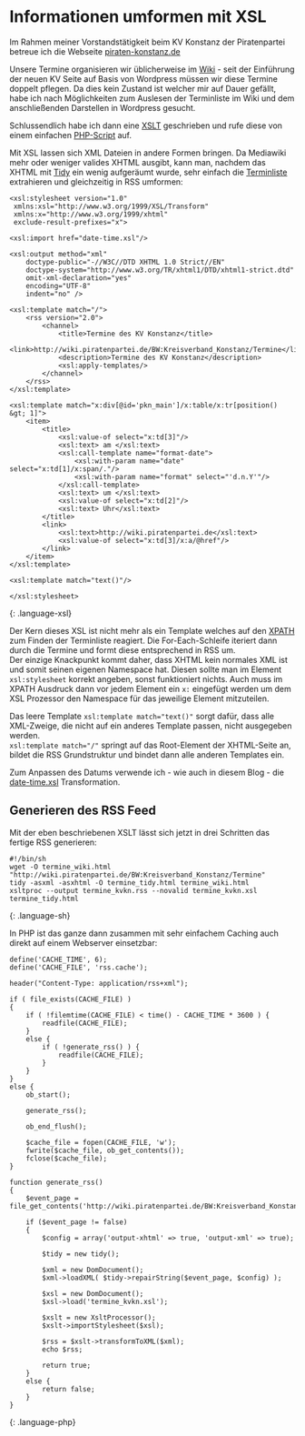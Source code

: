 # Informationen umformen mit XSL

Im Rahmen meiner Vorstandstätigkeit beim KV Konstanz der Piratenpartei betreue ich die Webseite [piraten-konstanz.de](http://piraten-konstanz.de)

Unsere Termine organisieren wir üblicherweise im [Wiki](http://wiki.piratenpartei.de/Kreisverband_Konstanz) - seit der Einführung der neuen KV Seite auf Basis von Wordpress müssen wir diese Termine doppelt pflegen. Da dies kein Zustand ist welcher mir auf Dauer gefällt, habe ich nach Möglichkeiten zum Auslesen der Terminliste im Wiki und dem anschließenden Darstellen in Wordpress gesucht.

Schlussendlich habe ich dann eine [XSLT](http://de.wikipedia.org/wiki/XSLT) geschrieben und rufe diese von einem einfachen [PHP-Script](http://piraten-konstanz.de/wp-content/tool/events_rss.php) auf.

Mit XSL lassen sich XML Dateien in andere Formen bringen. Da Mediawiki mehr oder weniger valides XHTML ausgibt, kann man, nachdem das XHTML mit [Tidy](http://tidy.sourceforge.net) ein wenig aufgeräumt wurde, sehr einfach die [Terminliste](http://wiki.piratenpartei.de/BW:Kreisverband_Konstanz/Termine) extrahieren und gleichzeitig in RSS umformen:

~~~
<xsl:stylesheet version="1.0"
 xmlns:xsl="http://www.w3.org/1999/XSL/Transform"
 xmlns:x="http://www.w3.org/1999/xhtml"
 exclude-result-prefixes="x">
 
<xsl:import href="date-time.xsl"/>

<xsl:output method="xml"
	doctype-public="-//W3C//DTD XHTML 1.0 Strict//EN"
	doctype-system="http://www.w3.org/TR/xhtml1/DTD/xhtml1-strict.dtd"
	omit-xml-declaration="yes"
	encoding="UTF-8"
	indent="no" />

<xsl:template match="/">
	<rss version="2.0">
		<channel>
			<title>Termine des KV Konstanz</title>
			<link>http://wiki.piratenpartei.de/BW:Kreisverband_Konstanz/Termine</link>
			<description>Termine des KV Konstanz</description>
			<xsl:apply-templates/>
		</channel>
	</rss>
</xsl:template>

<xsl:template match="x:div[@id='pkn_main']/x:table/x:tr[position() &gt; 1]">
	<item>
		<title>
			<xsl:value-of select="x:td[3]"/>
			<xsl:text> am </xsl:text>
			<xsl:call-template name="format-date">
				<xsl:with-param name="date" select="x:td[1]/x:span/."/>
				<xsl:with-param name="format" select="'d.n.Y'"/>
			</xsl:call-template>
			<xsl:text> um </xsl:text>
			<xsl:value-of select="x:td[2]"/>
			<xsl:text> Uhr</xsl:text>
		</title>
		<link>
			<xsl:text>http://wiki.piratenpartei.de</xsl:text>
			<xsl:value-of select="x:td[3]/x:a/@href"/>
		</link>
	</item>
</xsl:template>

<xsl:template match="text()"/>

</xsl:stylesheet>
~~~
{: .language-xsl}

Der Kern dieses XSL ist nicht mehr als ein Template welches auf den [XPATH](http://de.wikipedia.org/wiki/XPATH) zum Finden der Terminliste reagiert. Die For-Each-Schleife iteriert dann durch die Termine und formt diese entsprechend in RSS um.  
Der einzige Knackpunkt kommt daher, dass XHTML kein normales XML ist und somit seinen eigenen Namespace hat. Diesen sollte man im Element `xsl:stylesheet` korrekt angeben, sonst funktioniert nichts. Auch muss im XPATH Ausdruck dann vor jedem Element ein `x:` eingefügt werden um dem XSL Prozessor den Namespace für das jeweilige Element mitzuteilen.

Das leere Template `xsl:template match="text()"` sorgt dafür, dass alle XML-Zweige, die nicht auf ein anderes Template passen, nicht ausgegeben werden.  
`xsl:template match="/"` springt auf das Root-Element der XHTML-Seite an, bildet die RSS Grundstruktur und bindet dann alle anderen Templates ein.

Zum Anpassen des Datums verwende ich - wie auch in diesem Blog - die [date-time.xsl](http://symphony-cms.com/download/xslt-utilities/view/20506/) Transformation.

## Generieren des RSS Feed

Mit der eben beschriebenen XSLT lässt sich jetzt in drei Schritten das fertige RSS generieren:

~~~
#!/bin/sh
wget -O termine_wiki.html "http://wiki.piratenpartei.de/BW:Kreisverband_Konstanz/Termine"
tidy -asxml -asxhtml -O termine_tidy.html termine_wiki.html
xsltproc --output termine_kvkn.rss --novalid termine_kvkn.xsl termine_tidy.html
~~~
{: .language-sh}

In PHP ist das ganze dann zusammen mit sehr einfachem Caching auch direkt auf einem Webserver einsetzbar:

~~~
define('CACHE_TIME', 6);
define('CACHE_FILE', 'rss.cache');

header("Content-Type: application/rss+xml");

if ( file_exists(CACHE_FILE) ) 
{
	if ( !filemtime(CACHE_FILE) < time() - CACHE_TIME * 3600 ) {
		readfile(CACHE_FILE);
	}
	else {
		if ( !generate_rss() ) {
			readfile(CACHE_FILE);
		}
	}
}
else {
	ob_start();	
	
	generate_rss();
	
	ob_end_flush(); 
	
	$cache_file = fopen(CACHE_FILE, 'w'); 
	fwrite($cache_file, ob_get_contents());
	fclose($cache_file); 
}
   
function generate_rss()
{
	$event_page =  file_get_contents('http://wiki.piratenpartei.de/BW:Kreisverband_Konstanz/Termine');

	if ($event_page != false)
	{
		$config = array('output-xhtml' => true, 'output-xml' => true);

		$tidy = new tidy();

		$xml = new DomDocument();
		$xml->loadXML( $tidy->repairString($event_page, $config) );

		$xsl = new DomDocument();
		$xsl->load('termine_kvkn.xsl');

		$xslt = new XsltProcessor();
		$xslt->importStylesheet($xsl);

		$rss = $xslt->transformToXML($xml);
		echo $rss;
		
		return true;
	}
	else {
		return false;
	}
}
~~~
{: .language-php}
